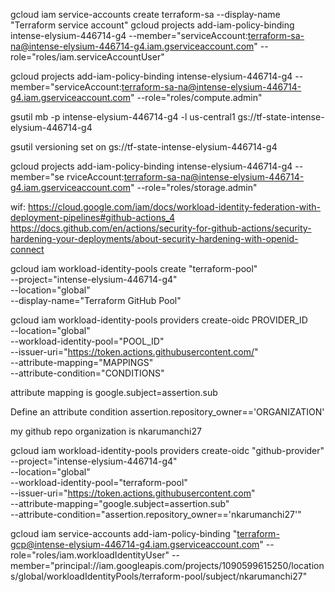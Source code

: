 gcloud iam service-accounts create terraform-sa --display-name "Terraform service account"
gcloud projects add-iam-policy-binding intense-elysium-446714-g4 --member="serviceAccount:terraform-sa-na@intense-elysium-446714-g4.iam.gserviceaccount.com" --role="roles/iam.serviceAccountUser"

gcloud projects add-iam-policy-binding intense-elysium-446714-g4 --member="serviceAccount:terraform-sa-na@intense-elysium-446714-g4.iam.gserviceaccount.com" --role="roles/compute.admin"

gsutil mb -p intense-elysium-446714-g4 -l us-central1 gs://tf-state-intense-elysium-446714-g4

gsutil versioning set on gs://tf-state-intense-elysium-446714-g4

gcloud projects add-iam-policy-binding intense-elysium-446714-g4 --member="se
rviceAccount:terraform-sa-na@intense-elysium-446714-g4.iam.gserviceaccount.com"
 --role="roles/storage.admin"

 wif: https://cloud.google.com/iam/docs/workload-identity-federation-with-deployment-pipelines#github-actions_4
 https://docs.github.com/en/actions/security-for-github-actions/security-hardening-your-deployments/about-security-hardening-with-openid-connect

 gcloud iam workload-identity-pools create "terraform-pool" \
  --project="intense-elysium-446714-g4" \
  --location="global" \
  --display-name="Terraform GitHub Pool"


gcloud iam workload-identity-pools providers create-oidc PROVIDER_ID \
    --location="global" \
    --workload-identity-pool="POOL_ID" \
    --issuer-uri="https://token.actions.githubusercontent.com/" \
    --attribute-mapping="MAPPINGS" \
    --attribute-condition="CONDITIONS"

attribute mapping is 
    google.subject=assertion.sub

Define an attribute condition
    assertion.repository_owner=='ORGANIZATION'

my github repo organization is nkarumanchi27

gcloud iam workload-identity-pools providers create-oidc "github-provider" \
  --project="intense-elysium-446714-g4" \
  --location="global" \
  --workload-identity-pool="terraform-pool" \
  --issuer-uri="https://token.actions.githubusercontent.com" \
  --attribute-mapping="google.subject=assertion.sub" \
  --attribute-condition="assertion.repository_owner=='nkarumanchi27'"

gcloud iam service-accounts add-iam-policy-binding "terraform-gcp@intense-elysium-446714-g4.iam.gserviceaccount.com"   --role="roles/iam.workloadIdentityUser"   --member="principal://iam.googleapis.com/projects/1090599615250/locations/global/workloadIdentityPools/terraform-pool/subject/nkarumanchi27"